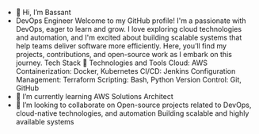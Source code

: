 - 👋 Hi, I’m Bassant
- DevOps Engineer
Welcome to my GitHub profile! I'm a passionate with DevOps, eager to learn and grow. I love exploring cloud technologies and automation, and I'm excited about building scalable systems that help teams deliver software more efficiently. Here, you’ll find my projects, contributions, and open-source work as I embark on this journey.
Tech Stack
🔧 Technologies and Tools
Cloud: AWS
Containerization: Docker, Kubernetes
CI/CD: Jenkins
Configuration Management: Terraform
Scripting: Bash, Python
Version Control: Git, GitHub
- 🌱 I’m currently learning AWS Solutions Architect 
- 💞️ I’m looking to collaborate on
     Open-source projects related to DevOps, cloud-native technologies, and automation
     Building scalable and highly available systems
  
